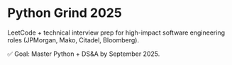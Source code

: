 # Python Grind 2025

LeetCode + technical interview prep for high-impact software engineering roles (JPMorgan, Mako, Citadel, Bloomberg). 

✅ Goal: Master Python + DS&A by September 2025.